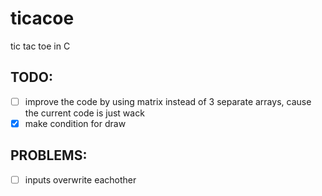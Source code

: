 # ticacoe
tic tac toe in C

## TODO:
- [ ] improve the code by using matrix instead of 3 separate arrays, cause the current code is just wack
- [x] make condition for draw

## PROBLEMS:
- [ ] inputs overwrite eachother